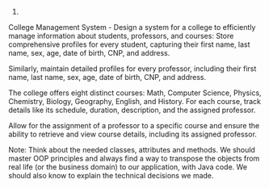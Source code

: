 1.
College Management System -  Design a system for a college to efficiently manage information about students, 
professors, and courses:
Store comprehensive profiles for every student, capturing their first name, last name, sex, age, date of birth, 
CNP, and address.

Similarly, maintain detailed profiles for every professor, including their first name, last name, sex, age, date 
of birth, CNP, and address.

The college offers eight distinct courses: Math, Computer Science, Physics, Chemistry, Biology, Geography, English,
and History. For each
course, track details like its schedule, duration, description, and the assigned professor.

Allow for the assignment of a professor to a specific course and ensure the ability to retrieve and view course 
details, including its
assigned professor.

Note: Think about the needed classes, attributes and methods. We should master OOP principles and always find a way 
to transpose the objects
from real life (or the business domain) to our application, with Java code.
We should also know to explain the technical decisions we made.
